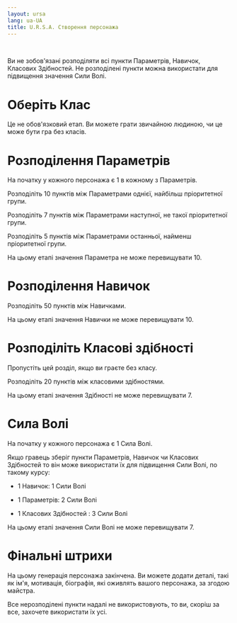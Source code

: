 ```yaml
---
layout: ursa
lang: ua-UA
title: U.R.S.A. Створення персонажа
---
```


<div id="nav-placeholder"></div>
<script>
$(function(){
  $("#nav-placeholder").load("/ursa_doc/navbar.html");
});
</script>

<br>

Ви не зобов'язані розподіляти всі пункти Параметрів, Навичок, Класових
Здібностей. Не розподілені пункти можна використати для підвищення
значення Сили Волі.

# **Оберіть Клас**

Це не обов'язковий етап. Ви можете грати звичайною людиною, чи це може
бути гра без класів.

# **Розподілення Параметрів**

На початку у кожного персонажа є 1 в кожному з Параметрів.

Розподіліть 10 пунктів між Параметрами однієї, найбільш пріоритетної
групи.

Розподіліть 7 пунктів між Параметрами наступної, не такої пріоритетної
групи.

Розподіліть 5 пунктів між Параметрами останньої, найменш пріоритетної
групи.

На цьому етапі значення Параметра не може перевищувати 10.

# **Розподілення Навичок**

Розподіліть 50 пунктів між Навичками.

На цьому етапі значення Навички не може перевищувати 10.

# **Розподіліть Класові здібності**

Пропустіть цей розділ, якщо ви граєте без класу.

Розподіліть 20 пунктів між класовими здібностями.

На цьому етапі значення Здібності не може перевищувати 7.

# **Сила Волі**

На початку у кожного персонажа є 1 Сила Волі.

Якщо гравець зберіг пункти Параметрів, Навичок чи Класових Здібностей то
він може використати їх для підвищення Сили Волі, по такому курсу:

- 1 Навичок: 1 Сили Волі

- 1 Параметрів: 2 Сили Волі

- 1 Класових Здібностей : 3 Сили Волі

На цьому етапі значення Сили Волі не може перевищувати 7.

# **Фінальні штрихи**

На цьому генерація персонажа закінчена. Ви можете додати деталі, такі як
ім'я, мотивація, біографія, які оживлять вашого персонажа, за згодою
майстра.

Все нерозподілені пункти надалі не використовують, то ви, скоріш за все,
захочете використати їх усі.
